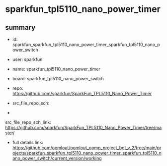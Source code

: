 # sparkfun_tpl5110_nano_power_timer
 
## summary 
* id: sparkfun_sparkfun_tpl5110_nano_power_timer_sparkfun_tpl5110_nano_power_switch
* user: sparkfun
* name: sparkfun_tpl5110_nano_power_timer
* board: sparkfun_tpl5110_nano_power_switch
* repo: https://github.com/sparkfun/SparkFun_TPL5110_Nano_Power_Timer



* src_file_repo_sch: 
*
 src_file_repo_sch_link: https://github.com/sparkfun/SparkFun_TPL5110_Nano_Power_Timer/tree/master/
* full details link: https://github.com/oomlout/oomlout_oomp_project_bot_v_2/tree/main/projects/sparkfun_sparkfun_tpl5110_nano_power_timer_sparkfun_tpl5110_nano_power_switch/current_version/working  






